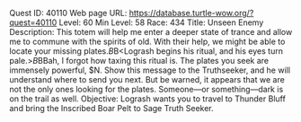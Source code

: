 Quest ID: 40110
Web page URL: https://database.turtle-wow.org/?quest=40110
Level: 60
Min Level: 58
Race: 434
Title: Unseen Enemy
Description: This totem will help me enter a deeper state of trance and allow me to commune with the spirits of old. With their help, we might be able to locate your missing plates.$B$B<Logrash begins his ritual, and his eyes turn pale.>$B$BBah, I forgot how taxing this ritual is. The plates you seek are immensely powerful, $N. Show this message to the Truthseeker, and he will understand where to send you next. But be warned, it appears that we are not the only ones looking for the plates. Someone—or something—dark is on the trail as well.
Objective: Logrash wants you to travel to Thunder Bluff and bring the Inscribed Boar Pelt to Sage Truth Seeker.

